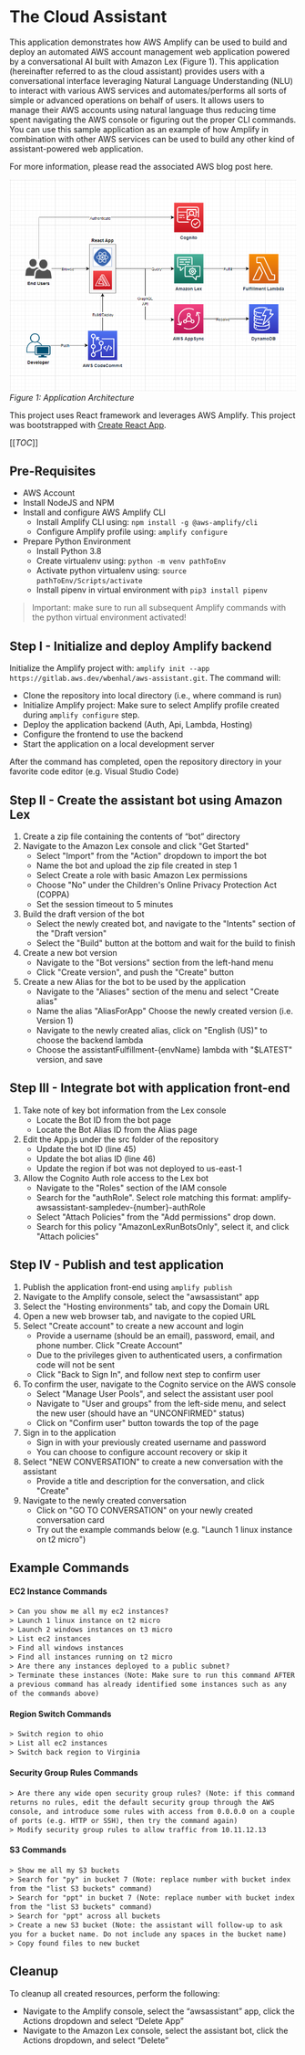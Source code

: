 # The Cloud Assistant

This application demonstrates how AWS Amplify can be used to build and deploy an automated AWS account management web application powered by a conversational AI built with Amazon Lex (Figure 1). This application (hereinafter referred to as the cloud assistant) provides users with a conversational interface leveraging Natural Language Understanding (NLU) to interact with various AWS services and automates/performs all sorts of simple or advanced operations on behalf of users. It allows users to manage their AWS accounts using natural language thus reducing time spent navigating the AWS console or figuring out the proper CLI commands. You can use this sample application as an example of how Amplify in combination with other AWS services can be used to build any other kind of assistant-powered web application. 

For more information, please read the associated AWS blog post here.

![Architecture Diagram](/static/images/architecture.png)*Figure 1: Application Architecture*

This project uses React framework and leverages AWS Amplify. This project was bootstrapped with [Create React App](https://github.com/facebook/create-react-app).

[[_TOC_]]

## Pre-Requisites
- AWS Account
- Install NodeJS and NPM
- Install and configure AWS Amplify CLI
  - Install Amplify CLI using: ```npm install -g @aws-amplify/cli```
  - Configure Amplify profile using: ```amplify configure```
- Prepare Python Environment
  - Install Python 3.8 
  - Create virtualenv using: ```python -m venv pathToEnv```
  - Activate python virtualenv using: ```source pathToEnv/Scripts/activate```
  - Install pipenv in virtual environment with ```pip3 install pipenv```

> Important: make sure to run all subsequent Amplify commands with the python virtual environment activated!


## Step I - Initialize and deploy Amplify backend
Initialize the Amplify project with: ```amplify init --app https://gitlab.aws.dev/wbenhal/aws-assistant.git```. The command will: 
  - Clone the repository into local directory (i.e., where command is run)
  - Initialize Amplify project: Make sure to select Amplify profile created during ```amplify configure``` step. 
  - Deploy the application backend (Auth, Api, Lambda, Hosting)
  - Configure the frontend to use the backend
  - Start the application on a local development server

After the command has completed, open the repository directory in your favorite code editor (e.g. Visual Studio Code)

## Step II - Create the assistant bot using Amazon Lex
1. Create a zip file containing the contents of “bot” directory
2. Navigate to the Amazon Lex console and click "Get Started"
    - Select "Import" from the "Action" dropdown to import the bot
    - Name the bot and upload the zip file created in step 1
    - Select Create a role with basic Amazon Lex permissions
    - Choose "No" under the Children's Online Privacy Protection Act (COPPA)
    - Set the session timeout to 5 minutes
3. Build the draft version of the bot
    - Select the newly created bot, and navigate to the "Intents" section of the "Draft version"
    - Select the "Build" button at the bottom and wait for the build to finish
4. Create a new bot version
    - Navigate to the "Bot versions" section from the left-hand menu
    - Click "Create version", and push the "Create" button
5. Create a new Alias for the bot to be used by the application
    - Navigate to the "Aliases" section of the menu and select "Create alias"
    - Name the alias "AliasForApp" Choose the newly created version (i.e. Version 1)
    - Navigate to the newly created alias, click on "English (US)" to choose the backend lambda
    - Choose the assistantFulfillment-{envName} lambda with "$LATEST" version, and save



## Step III - Integrate bot with application front-end
1. Take note of key bot information from the Lex console 
    - Locate the Bot ID from the bot page
    - Locate the Bot Alias ID from the Alias page
2. Edit the App.js under the src folder of the repository
    - Update the bot ID (line 45)
    - Update the bot alias ID (line 46)
    - Update the region if bot was not deployed to us-east-1
3. Allow the Cognito Auth role access to the Lex bot
    - Navigate to the "Roles" section of the IAM console
    - Search for the "authRole". Select role matching this format: amplify-awsassistant-sampledev-{number}-authRole
    - Select "Attach Policies" from the "Add permissions" drop down.
    - Search for this policy "AmazonLexRunBotsOnly", select it, and click "Attach policies"


## Step IV - Publish and test application
1. Publish the application front-end using ```amplify publish```
2. Navigate to the Amplify console, select the "awsassistant" app
3. Select the "Hosting environments" tab, and copy the Domain URL
4. Open a new web browser tab, and navigate to the copied URL
5. Select "Create account" to create a new account and login
    - Provide a username (should be an email), password, email, and phone number. Click "Create Account"
    - Due to the privileges given to authenticated users, a confirmation code will not be sent
    - Click "Back to Sign In", and follow next step to confirm user
6. To confirm the user, navigate to the Cognito service on the AWS console
    - Select "Manage User Pools", and select the assistant user pool
    - Navigate to "User and groups" from the left-side menu, and select the new user (should have an "UNCONFIRMED" status)
    - Click on "Confirm user" button towards the top of the page
7. Sign in to the application
    - Sign in with your previously created username and password
    - You can choose to configure account recovery or skip it  
8. Select "NEW CONVERSATION" to create a new conversation with the assistant
    - Provide a title and description for the conversation, and click "Create"
9. Navigate to the newly created conversation
    - Click on "GO TO CONVERSATION" on your newly created conversation card
    - Try out the example commands below (e.g. "Launch 1 linux instance on t2 micro")

## Example Commands

#### EC2 Instance Commands
```
> Can you show me all my ec2 instances?
> Launch 1 linux instance on t2 micro
> Launch 2 windows instances on t3 micro
> List ec2 instances
> Find all windows instances
> Find all instances running on t2 micro
> Are there any instances deployed to a public subnet?
> Terminate these instances (Note: Make sure to run this command AFTER a previous command has already identified some instances such as any of the commands above)
```
#### Region Switch Commands 
```
> Switch region to ohio
> List all ec2 instances
> Switch back region to Virginia
```
#### Security Group Rules Commands
``` 
> Are there any wide open security group rules? (Note: if this command returns no rules, edit the default security group through the AWS console, and introduce some rules with access from 0.0.0.0 on a couple of ports (e.g. HTTP or SSH), then try the command again)
> Modify security group rules to allow traffic from 10.11.12.13
```

#### S3 Commands
```
> Show me all my S3 buckets
> Search for "py" in bucket 7 (Note: replace number with bucket index from the "list S3 buckets" command)
> Search for "ppt" in bucket 7 (Note: replace number with bucket index from the "list S3 buckets" command)
> Search for "ppt" across all buckets
> Create a new S3 bucket (Note: the assistant will follow-up to ask you for a bucket name. Do not include any spaces in the bucket name)
> Copy found files to new bucket
```



## Cleanup
To cleanup all created resources, perform the following: 
- Navigate to the Amplify console, select the “awsassistant” app, click the Actions dropdown and select “Delete App”
- Navigate to the Amazon Lex console, select the assistant bot, click the Actions dropdown, and select “Delete”


